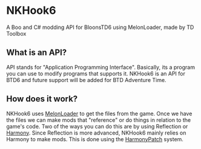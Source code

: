 # NKHook6
A Boo and C# modding API for BloonsTD6 using MelonLoader, made by TD Toolbox

## What is an API?
API stands for "Application Programming Interface". Basically, its a program you can use to modify programs that supports it. NKHook6 is an API for BTD6 and future support will be added for BTD Adventure Time.

## How does it work?
NKHook6 uses [MelonLoader](https://melonwiki.xyz/#/) to get the files from the game. Once we have the files we can make mods that "reference" or do things in relation to the game's code. Two of the ways you can do this are by using Reflection or [Harmony](https://harmony.pardeike.net/index.html). Since Reflection is more advanced, NKHook6 mainly relies on Harmony to make mods. This is done using the [HarmonyPatch](https://harmony.pardeike.net/articles/patching.html) system.

